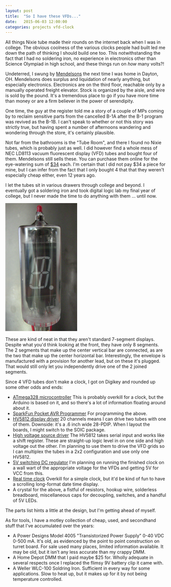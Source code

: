 ```yaml
---
layout: post
title:  "So I have these VFDs..."
date:   2015-06-03 12:00:00
categories: projects vfd-clock
---
```


All things Nixie tube made their rounds on the internet back when I was in college.  The obvious coolness of the various clocks people had built led me down the path of thinking I should build one too.  This notwithstanding the fact that I had no soldering iron, no experience in electronics other than Science Olympiad in high school, and these things run on *how* many volts?!

Undeterred, I swung by [Mendelsons](http://meci.com/) the next time I was home in Dayton, OH.  Mendelsons does surplus and liquidation of nearly anything, but especially electronics.  Electronics are on the third floor, reachable only by a manually operated freight elevator.  Stock is organized by the aisle, and wire is sold by the pound.  It's a tremendous place to go if you have more time than money or are a firm believer in the power of serendipity.

One time, the guy at the register told me a story of a couple of MPs coming by to reclaim sensitive parts from the cancelled B-1A after the B-1 program was revived as the B-1B.  I can't speak to whether or not this story was strictly true, but having spent a number of afternoons wandering and wondering through the store, it's certainly plausible.

Not far from the bathrooms is the "Tube Room", and there I found no Nixie tubes, which is probably just as well.  I did however find a whole mess of NEC LD8113 vacuum fluorescent display (VFD) tubes and bought four of them.  Mendelsons still sells these.  You can purchase them online for the eye-watering sum of [$34](http://meci.com/nec-tube-display-ld8113.html "Holy crap") each.  I'm certain that I did not pay $34 a piece for mine, but I can infer from the fact that I only bought 4 that that they weren't especially cheap either, even 12 years ago.

I let the tubes sit in various drawers through college and beyond.  I eventually got a soldering iron and took digital logic lab my final year of college, but I never made the time to do anything with them ... until now.

![NEC LD8113 vacuum fluorescent display tube](/images/nec-ld8113-sm.png "Wish I had a polarizing filter for this camera")

These are kind of neat in that they aren't standard 7-segment displays.  Despite what you'd think looking at the front, they have only 8 segments.  The 2 segments that make up the center vertical bar are connected, as are the two that make up the center horizontal bar.  Interestingly, the envelope is manufactured with a provision for another lead, but on these it's plugged.  That would still only let you independently drive one of the 2 joined segments.

Since 4 VFD tubes don't make a clock, I got on Digikey and rounded up some other odds and ends:

* [ATmega328 microcontroller](http://www.digikey.com/product-detail/en/ATMEGA328-PU/ATMEGA328-PU-ND/2271026) This is probably overkill for a clock, but the Arduino is based on it, and so there's a lot of information floating around about it.
* [SparkFun Pocket AVR Programmer](http://www.digikey.com/product-detail/en/PGM-09825/1568-1080-ND/5230949) For programming the above.
* [HV5812 display driver](http://www.digikey.com/product-detail/en/HV5812P-G/HV5812P-G-ND/4902558) 20 channels means I can drive two tubes with one of them.  Downside: it's a .6 inch wide 28-PDIP.  When I layout the boards, I might switch to the SOIC package.
* [High voltage source driver](http://www.digikey.com/product-detail/en/TD62783APG,J,S/TD62783APGJS-ND/871117) The HV5812 takes serial input and works like a shift register.  These are straight-up logic level in on one side and high voltage out the other.  I'm planning to use them to drive the VFD grids so I can multiplex the tubes in a 2x2 configuration and use only one HV5812.
* [5V switching DC regulator](http://www.digikey.com/product-detail/en/R-78E5.0-0.5/945-1648-5-ND/2834904) I'm planning on running the finished clock on a wall wart of the appropriate voltage for the VFDs and getting 5V for VCC from this.
* [Real time clock](http://www.digikey.com/product-detail/en/DS1307%2B/DS1307%2B-ND/956883) Overkill for a simple clock, but it'd be kind of fun to have a scrolling long-format date time display.
* A crystal for the above, a fistful of resistors, hookup wire, solderless breadboard, miscellaneous caps for decoupling, switches, and a handful of 5V LEDs.

The parts list hints a little at the design, but I'm getting ahead of myself.

As for tools, I have a motley collection of cheap, used, and secondhand stuff that I've accumulated over the years:

* A Power Designs Model 4005 "Transistorized Power Supply" 0-40 VDC 0-500 mA.  It's old, as evidenced by the point to point construction on turret board.  For sale used many places, limited information available.  It may be old, but it isn't any less accurate than my crappy DMM.
* A Home Depot DMM that I paid maybe $25 for.  Wholly adequate in several respects once I replaced the flimsy 9V battery clip it came with.
* A Weller WLC-100 Soldring Iron.  Sufficient in every way for some applications.  Slow to heat up, but it makes up for it by not being temperature controlled.

